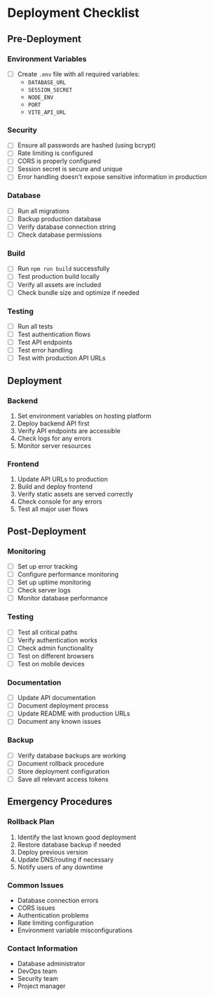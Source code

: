 # Deployment Checklist

## Pre-Deployment

### Environment Variables
- [ ] Create `.env` file with all required variables:
  - `DATABASE_URL`
  - `SESSION_SECRET`
  - `NODE_ENV`
  - `PORT`
  - `VITE_API_URL`

### Security
- [ ] Ensure all passwords are hashed (using bcrypt)
- [ ] Rate limiting is configured
- [ ] CORS is properly configured
- [ ] Session secret is secure and unique
- [ ] Error handling doesn't expose sensitive information in production

### Database
- [ ] Run all migrations
- [ ] Backup production database
- [ ] Verify database connection string
- [ ] Check database permissions

### Build
- [ ] Run `npm run build` successfully
- [ ] Test production build locally
- [ ] Verify all assets are included
- [ ] Check bundle size and optimize if needed

### Testing
- [ ] Run all tests
- [ ] Test authentication flows
- [ ] Test API endpoints
- [ ] Test error handling
- [ ] Test with production API URLs

## Deployment

### Backend
1. Set environment variables on hosting platform
2. Deploy backend API first
3. Verify API endpoints are accessible
4. Check logs for any errors
5. Monitor server resources

### Frontend
1. Update API URLs to production
2. Build and deploy frontend
3. Verify static assets are served correctly
4. Check console for any errors
5. Test all major user flows

## Post-Deployment

### Monitoring
- [ ] Set up error tracking
- [ ] Configure performance monitoring
- [ ] Set up uptime monitoring
- [ ] Check server logs
- [ ] Monitor database performance

### Testing
- [ ] Test all critical paths
- [ ] Verify authentication works
- [ ] Check admin functionality
- [ ] Test on different browsers
- [ ] Test on mobile devices

### Documentation
- [ ] Update API documentation
- [ ] Document deployment process
- [ ] Update README with production URLs
- [ ] Document any known issues

### Backup
- [ ] Verify database backups are working
- [ ] Document rollback procedure
- [ ] Store deployment configuration
- [ ] Save all relevant access tokens

## Emergency Procedures

### Rollback Plan
1. Identify the last known good deployment
2. Restore database backup if needed
3. Deploy previous version
4. Update DNS/routing if necessary
5. Notify users of any downtime

### Common Issues
- Database connection errors
- CORS issues
- Authentication problems
- Rate limiting configuration
- Environment variable misconfigurations

### Contact Information
- Database administrator
- DevOps team
- Security team
- Project manager 
